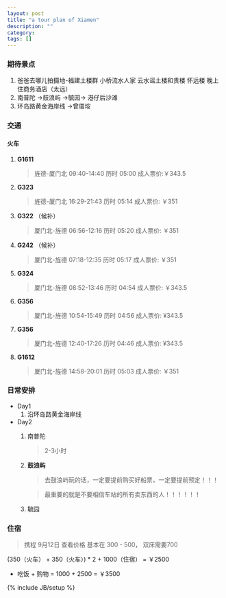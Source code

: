 ```yaml
---
layout: post
title: "a tour plan of Xiamen"
description: ""
category: 
tags: []
---
```


### 期待景点
1. 爸爸去哪儿拍摄地-福建土楼群 小桥流水人家 云水谣土楼和贵楼 怀远楼 晚上住商务酒店（太远）
2. 南普陀 →鼓浪屿 →毓园→ 港仔后沙滩
3. 环岛路黄金海岸线 →曾厝垵

### 交通
#### 火车 
1. **G1611** 
    > 旌德-厦门北 09:40-14:40 历时 05:00 成人票价:￥343.5  
2. **G323** 
    > 旌德-厦门北 16:29-21:43 历时 05:14  成人票价: ￥351
3. **G322** （候补） 
    > 厦门北-旌德 06:56-12:16 历时 05:20  成人票价: ￥351
4. **G242** （候补）
    > 厦门北-旌德 07:18-12:35 历时 05:17  成人票价: ￥351
5. **G324** 
    > 厦门北-旌德 08:52-13:46 历时 04:54  成人票价: ￥343.5
6. **G356** 
    > 厦门北-旌德 10:54-15:49 历时 04:56  成人票价: ¥343.5
7. **G356** 
    > 厦门北-旌德 12:40-17:26 历时 04:46  成人票价: ¥343.5
8. **G1612** 
    > 厦门北-旌德 14:58-20:01 历时 05:03  成人票价: ￥351
 

### 日常安排
- Day1
    1. 沿环岛路黄金海岸线
- Day2    
    1. 南普陀 
        > 2-3小时
    2. **鼓浪屿**
        > 去鼓浪屿玩的话，一定要提前购买好船票，一定要提前预定！！！
        
        >最重要的就是不要相信车站的所有卖东西的人！！！！！！
    3. 毓园
    
### 住宿
> 携程 9月12日 查看价格 基本在 300 - 500， 双床需要700
        
        
        
(350（火车） + 350（火车）) * 2 + 1000（住宿） = ￥2500
+ 吃饭 + 购物 = 1000 + 2500 = ￥3500

{% include JB/setup %}
